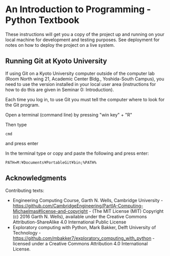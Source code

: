 
# An Introduction to Programming - Python Textbook

These instructions will get you a copy of the project up and running on your local machine for development and testing purposes. See deployment for notes on how to deploy the project on a live system.

## Running Git at Kyoto University 

If using Git on a Kyoto University computer outside of the computer lab (Room North wing 21, Academic Center Bldg., Yoshida-South Campus), you need to use the version installed in your local user area (instructions for how to do this are given in Seminar 0: Introduction).

Each time you log in, to use Git you must tell the computer where to look for the Git program. 

Open a terminal (command line) by pressing "win key" + "R"

Then type 
```
cmd
```

and press enter

In the terminal type or copy and paste the following and press enter: 
```
PATH=M:¥Documents¥PortableGit¥bin;%PATH%
```

## Acknowledgments

Contributing texts:
* Engineering Computing Course, Garth N. Wells, Cambridge University - https://github.com/CambridgeEngineering/PartIA-Computing-Michaelmas#license-and-copyright - (The MIT License (MIT) Copyright (c) 2016 Garth N. Wells),  available under the Creative Commons Attribution-ShareAlike 4.0 International Public License 
* Exploratory computing with Python, Mark Bakker, Delft University of Technology - https://github.com/mbakker7/exploratory_computing_with_python - licensed under a Creative Commons Attribution 4.0 International License.
